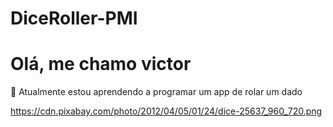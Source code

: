 ﻿# DiceRoller-PMI
# Olá, me chamo victor

🌱 Atualmente estou aprendendo a programar um app de rolar um dado 

https://cdn.pixabay.com/photo/2012/04/05/01/24/dice-25637_960_720.png







